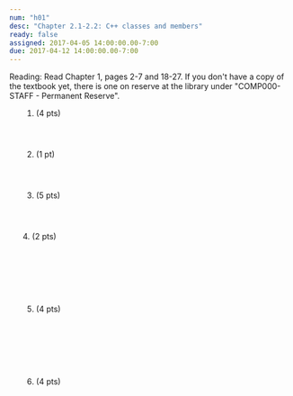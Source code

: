 ```yaml
---
num: "h01"
desc: "Chapter 2.1-2.2: C++ classes and members"
ready: false
assigned: 2017-04-05 14:00:00.00-7:00
due: 2017-04-12 14:00:00.00-7:00
---
```

Reading: Read Chapter 1, pages 2-7 and 18-27.   If you don't have a copy of the textbook yet, there is one on reserve at the library under "COMP000-STAFF - Permanent Reserve".

<ol markdown="1">

1. (4 pts)
	<div style="margin-bottom:4em"></div>


2. (1 pt) 
	<div style="margin-bottom:4em"></div>


3.	(5 pts) 
	<div style="margin-bottom:2em"></div>
	
	

<div class="pagebreak"></div>
<div style="margin-bottom:4em"></div>
4. (2 pts) 
	<div style="margin-bottom:8em"></div>	



5. (4 pts) <div style="margin-bottom:8em"></div>


6.  (4 pts) 
  <div style="margin-bottom:4em"></div>

</ol>


